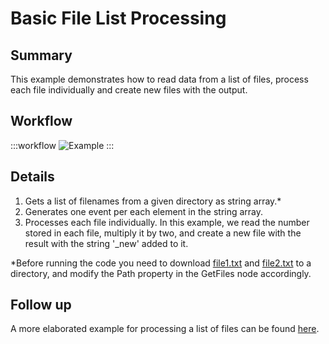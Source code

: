 # Basic File List Processing

## Summary
This example demonstrates how to read data from a list of files, process each file individually and create new files with the output.

## Workflow

:::workflow
![Example](~/workflows//BonsaiExamples/IO/BasicFileListProcessing/BasicFileListProcessing.bonsai)
:::

## Details
1. Gets a list of filenames from a given directory as string array.*
2. Generates one event per each element in the string array.
3. Processes each file individually. In this example, we read the number stored in each file, multiply it by two, and create a new file with the result with the string '_new' added to it.

*Before running the code you need to download [file1.txt](https://github.com/fchampalimaud/cf.bonsai/blob/main/docs/workflows/BonsaiExamples/IO/ProcessFileList/file1.txt) and [file2.txt](https://github.com/fchampalimaud/cf.bonsai/blob/main/docs/workflows/BonsaiExamples/IO/ProcessFileList/file1.txt) to a directory, and modify the Path property in the GetFiles node accordingly. 


## Follow up
A more elaborated example for processing a list of files can be found [here](../ElaborateFileListProcessing/ElaborateFileListProcessing.md).
